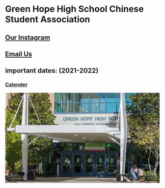 <h1>Green Hope High School Chinese Student Association</h1>


<h2><a href="https://www.instagram.com/ghhscsa/">Our Instagram</a></h2>

<h2><a href="mailto:ghhscsa@gmail.com">Email Us</a></h2>

<h2>important dates: (2021-2022)</h2>
  
[<h3>Calender</h3>](about.md) 
  
![Green Hope](https://github.com/erik304501/GHHS-CSA/blob/main/green-hope-entrance_4.jpg?raw=true) 
